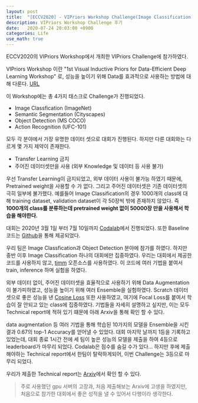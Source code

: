 ```yaml
---
layout: post
title:  "[ECCV2020] - VIPriors Workshop Challenge(Image Classification) 3rd 후기"
description: VIPriors Workshop Challenge 후기
date:   2020-07-24 20:03:00 +0900
categories: Life
use_math: true
---
```


ECCV2020의 VIPriors Workshop에서 개최한 VIPriors Challenge에 참가하였다. 

VIPriors Workshop 이란 "1st Visual Inductive Priors for Data-Efficient Deep Learning Workshop" 로, 성능을 높이기 위해 Data를 효과적으로 사용하는 방법에 대해 다룬다. [URL](https://vipriors.github.io/)

이 Workshop에는 총 4가지 태스크로 Challenge가 진행되었다.
- Image Classfication (ImageNet)
- Semantic Segmentation (Cityscapes)
- Object Detection (MS COCO)
- Action Recognition (UFC-101)

모두 각 분야에서 가장 유명한 데이터 셋으로 대회가 진행된다. 하지만 다른 대회와는 다르게 몇 가지 제약이 존재한다.
- Transfer Learning 금지
- 주어진 데이터셋만을 사용 (외부 Knowledge 및 데이터 등 사용 불가)

우선 Transfer Learning이 금지되었고, 외부 데이터 사용이 불가능 하였기 때문에, Pretrained weight을 사용할 수 가 없다. 그리고 주어진 데이터셋은 기존 데이터셋의 극히 일부에 불가했다. 예를들어 Image Classification의 경우 1000개의 class에 대해 training dataset, validation dataset이 각 50장씩 밖에 존재하지 않았다. 즉 **1000개의 class를 분류하는데 pretrained weight 없이 50000장 만을 사용해서 학습을 해야한다.**

대회는 2020년 3월 1일 부터 7월 10일까지 [Codalab](https://competitions.codalab.org/competitions/23713)에서 진행되었다. 또한 Baseline 코드는 [Github](https://github.com/VIPriors/vipriors-challenges-toolkit)을 통해 제공되었다.

우리 팀은 Image Classfication과 Object Detection 분야에 참가를 하였다. 하지만 중반 이후 Image Classification 하나의 대회에만 집중하였다. 우리는 대회에서 제공한 코드를 사용하지 않고, [timm](https://github.com/rwightman/pytorch-image-models) 오픈소스를 사용하였다. 이 코드에 여러 기법을 붙여서 train, inference 하며 실험을 하였다.

외부 데이터 없이, 주어진 데이터셋을 효율적으로 사용하기 위해 Data Augmentation 이 불가피하였고, 성능을 높이기 위해 여러 Ensemble을 실험하였다. Scratch 데이터셋으로 좋은 성능을 낸 [Cosine Loss](https://byeongjokim.github.io/posts/Deep-Learning-on-Small-Datasets-without-Pre-Training-using-Cosine-Loss/) 또한 사용하였고, 여기에 Focal Loss를 붙여서 학습이 잘 안되고 있는 class에 집중하였다. 기법들을 자세히 설명하고 싶지만, 이는 모두 Technical report에 적혀 있기 떄문에 아래 Arxiv을 통해 확인 할 수 있다.

data augmentation 등 여러 기법을 통해 학습된 10가지의 모델을 Ensemble을 시킨 결과 0.67의 top-1 Accuracy를 얻어낼 수 있었다. 대회 마지막 날까지 1등을 기록하고 있었는데, 대회 종료 1시간 전에 세 팀이 높은 성능의 모델을 제출을 하여 4등으로 leaderboard가 마무리 되었다. Codalab은 점수를 숨길 수가 있다... 하지만 후에 제출해야하는 Technical report에서 한팀이 탈락하게되어, 이번 Challenge는 3등으로 마무리 되었다.

우리가 제출한 Technical report는 [Arxiv](https://arxiv.org/abs/2007.07805)에서 확인 할 수 있다. 

> 주로 사용했던 gpu 서버의 고장과, 처음 제출해보는 Arxiv에 고생을 하였지만, 처음으로 참가한 대회에서 좋은 성적을 낼 수 있어서 다행이라 생각한다.